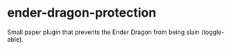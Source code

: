 # ender-dragon-protection
Small paper plugin that prevents the Ender Dragon from being slain (toggle-able).
